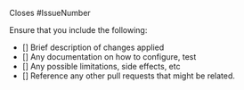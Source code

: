 Closes #IssueNumber

Ensure that you include the following:

- [] Brief description of changes applied
- [] Any documentation on how to configure, test
- [] Any possible limitations, side effects, etc
- [] Reference any other pull requests that might be related.

<!--
Thanks for your contribution. 
-->
